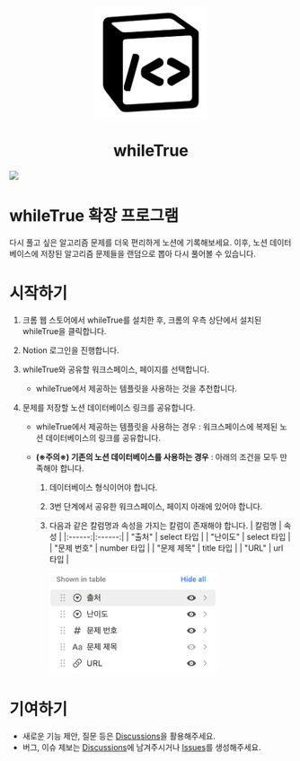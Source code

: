 <div align="center">
    <img width="200" src="upload/logo.png"/>
    <h1>whileTrue</h1>
</div>

<img src="https://hits.seeyoufarm.com/api/count/incr/badge.svg?url=https%3A%2F%2Fgithub.com%2Fnamgons%2FwhileTrue&count_bg=%2379C83D&title_bg=%23555555&icon=&icon_color=%23E7E7E7&title=hits&edge_flat=false"/>

<br />

# whileTrue 확장 프로그램

다시 풀고 싶은 알고리즘 문제를 더욱 편리하게 노션에 기록해보세요. 이후, 노션 데이터베이스에 저장된 알고리즘 문제들을 랜덤으로 뽑아 다시 풀어볼 수 있습니다.

# 시작하기

1. 크롬 웹 스토어에서 whileTrue를 설치한 후, 크롬의 우측 상단에서 설치된 whileTrue을 클릭합니다.
2. Notion 로그인을 진행합니다.
3. whileTrue와 공유할 워크스페이스, 페이지를 선택합니다.
   - whileTrue에서 제공하는 템플릿을 사용하는 것을 추천합니다.
4. 문제를 저장할 노션 데이터베이스 링크를 공유합니다.

   - whileTrue에서 제공하는 템플릿을 사용하는 경우 : 워크스페이스에 복제된 노션 데이터베이스의 링크를 공유합니다.
   - <b>(※주의※) 기존의 노션 데이터베이스를 사용하는 경우</b> : 아래의 조건을 모두 만족해야 합니다.

     1. 데이터베이스 형식이어야 합니다.
     2. 3번 단계에서 공유한 워크스페이스, 페이지 아래에 있어야 합니다.
     3. 다음과 같은 칼럼명과 속성을 가지는 칼럼이 존재해야 합니다.
        | 칼럼명 | 속성 |
        |:------:|:------:|
        | "출처" | select 타입 |
        | "난이도" | select 타입 |
        | "문제 번호" | number 타입 |
        | "문제 제목" | title 타입 |
        | "URL" | url 타입 |

        <img width="300" src="upload/columns.png"/>

# 기여하기

- 새로운 기능 제안, 질문 등은 [Discussions](https://github.com/namgons/whileTrue/discussions)을 활용해주세요.
- 버그, 이슈 제보는 [Discussions](https://github.com/namgons/whileTrue/discussions)에 남겨주시거나 [Issues](https://github.com/namgons/whileTrue/issues)를 생성해주세요.
